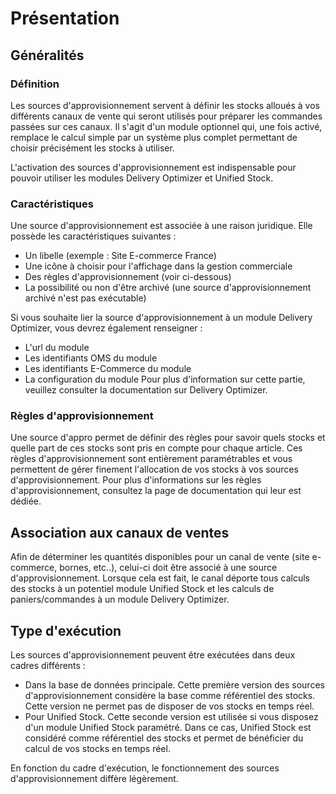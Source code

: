 # Présentation

## Généralités

### Définition

Les sources d'approvisionnement servent à définir les stocks alloués à vos différents canaux de vente qui seront utilisés pour préparer les commandes passées sur ces canaux.
Il s'agit d'un module optionnel qui, une fois activé, remplace le calcul simple par un système plus complet permettant de choisir précisément les stocks à utiliser.

L'activation des sources d'approvisionnement est indispensable pour pouvoir utiliser les modules Delivery Optimizer et Unified Stock.

### Caractéristiques

Une source d'approvisionnement est associée à une raison juridique. Elle possède les caractéristiques suivantes :
- Un libelle (exemple : Site E-commerce France)
- Une icône à choisir pour l'affichage dans la gestion commerciale
- Des règles d'approvisionnement (voir ci-dessous)
- La possibilité ou non d'être archivé (une source d'approvisionnement archivé n'est pas exécutable)

Si vous souhaite lier la source d'approvisionnement à un module Delivery Optimizer, vous devrez également renseigner :
- L'url du module
- Les identifiants OMS du module
- Les identifiants E-Commerce du module
- La configuration du module
Pour plus d'information sur cette partie, veuillez consulter la documentation sur Delivery Optimizer.

### Règles d'approvisionnement

Une source d'appro permet de définir des règles pour savoir quels stocks et quelle part de ces stocks sont pris en compte pour chaque article. Ces règles d'approvisionnement sont entièrement paramétrables et vous permettent de gérer finement l'allocation de vos stocks à vos sources d'approvisionnement. Pour plus d'informations sur les règles d'approvisionnement, consultez la page de documentation qui leur est dédiée.

## Association aux canaux de ventes

Afin de déterminer les quantités disponibles pour un canal de vente (site e-commerce, bornes, etc..), celui-ci doit être associé à une source d'approvisionnement. Lorsque cela est fait, le canal déporte tous calculs des stocks à un potentiel module Unified Stock et les calculs de paniers/commandes à un module Delivery Optimizer.

## Type d'exécution

Les sources d'approvisionnement peuvent être exécutées dans deux cadres différents :
 - Dans la base de données principale. Cette première version des sources d'approvisionnement considère la base comme référentiel des stocks. Cette version ne permet pas de disposer de vos stocks en temps réel.
 - Pour Unified Stock. Cette seconde version est utilisée si vous disposez d'un module Unified Stock paramétré. Dans ce cas, Unified Stock est considéré comme référentiel des stocks et permet de bénéficier du calcul de vos stocks en temps réel.

 En fonction du cadre d'exécution, le fonctionnement des sources d'approvisionnement diffère légèrement.
